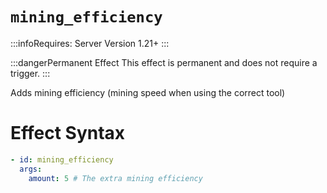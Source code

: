 # `mining_efficiency`
:::infoRequires:
Server Version 1.21+
:::

:::dangerPermanent Effect
This effect is permanent and does not require a trigger.
:::

Adds mining efficiency (mining speed when using the correct tool)
# Effect Syntax
```yaml
- id: mining_efficiency
  args:
    amount: 5 # The extra mining efficiency
```